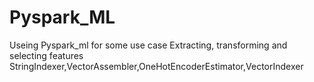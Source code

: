 # Pyspark_ML
Useing Pyspark_ml for some use case
Extracting, transforming and selecting features
StringIndexer,VectorAssembler,OneHotEncoderEstimator,VectorIndexer

